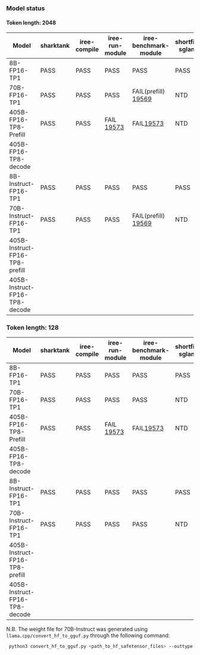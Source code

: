 ### Model status

#### Token length: 2048

|Model|sharktank|iree-compile|iree-run-module|iree-benchmark-module|shortfin-sglang|kubernetes|
|---|---|---|---|---|---|---|       
|8B-FP16-TP1|PASS|PASS|PASS|PASS|PASS|NTD|NTD
|70B-FP16-TP1|PASS|PASS|PASS|FAIL(prefill) [19569](https://github.com/iree-org/iree/issues/19569)|NTD|NTD
|405B-FP16-TP8-Prefill|PASS|PASS|FAIL [19573](https://github.com/iree-org/iree/issues/19573)|FAIL[19573](https://github.com/iree-org/iree/issues/19573)|NTD|NTD
|405B-FP16-TP8-decode|
|8B-Instruct-FP16-TP1|PASS|PASS|PASS|PASS|PASS|NTD
|70B-Instruct-FP16-TP1|PASS|PASS|PASS|FAIL(prefill) [19569](https://github.com/iree-org/iree/issues/19569)|NTD|NTD
|405B-Instruct-FP16-TP8-prefill|
|405B-Instruct-FP16-TP8-decode|

### Token length: 128

|Model|sharktank|iree-compile|iree-run-module|iree-benchmark-module|shortfin-sglang|kubernetes|
|---|---|---|---|---|---|---|       
|8B-FP16-TP1|PASS|PASS|PASS|PASS|PASS|NTD|NTD
|70B-FP16-TP1|PASS|PASS|PASS|PASS|NTD|NTD
|405B-FP16-TP8-Prefill|PASS|PASS|FAIL [19573](https://github.com/iree-org/iree/issues/19573)|FAIL[19573](https://github.com/iree-org/iree/issues/19573)|NTD|NTD
|405B-FP16-TP8-decode|
|8B-Instruct-FP16-TP1|PASS|PASS|PASS|PASS|PASS|NTD
|70B-Instruct-FP16-TP1|PASS|PASS|PASS|PASS|NTD|NTD
|405B-Instruct-FP16-TP8-prefill|
|405B-Instruct-FP16-TP8-decode|




N.B. The weight file for 70B-Instruct was generated using `llama.cpp/convert_hf_to_gguf.py` through the following command:
```sh
 python3 convert_hf_to_gguf.py <path_to_hf_safetensor_files> --outtype f16 --outfile llama_70b_3.1_instruct.gguf
```



